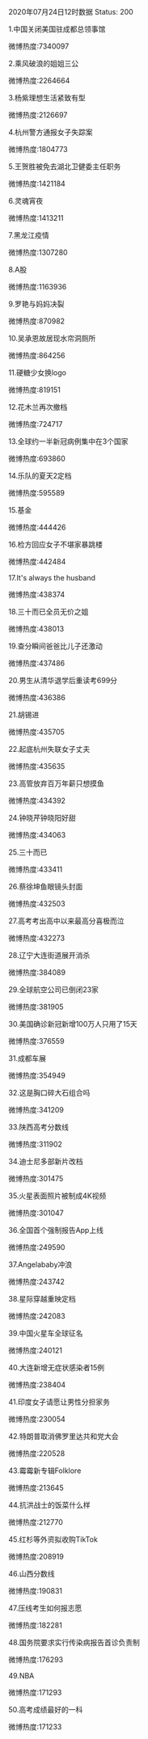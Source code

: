 2020年07月24日12时数据
Status: 200

1.中国关闭美国驻成都总领事馆

微博热度:7340097

2.乘风破浪的姐姐三公

微博热度:2264664

3.杨紫理想生活紧致有型

微博热度:2126697

4.杭州警方通报女子失踪案

微博热度:1804773

5.王贺胜被免去湖北卫健委主任职务

微博热度:1421184

6.灵魂宵夜

微博热度:1413211

7.黑龙江疫情

微博热度:1307280

8.A股

微博热度:1163936

9.罗艳与妈妈决裂

微博热度:870982

10.吴承恩故居现水帘洞厕所

微博热度:864256

11.硬糖少女换logo

微博热度:819151

12.花木兰再次撤档

微博热度:724717

13.全球约一半新冠病例集中在3个国家

微博热度:693860

14.乐队的夏天2定档

微博热度:595589

15.基金

微博热度:444426

16.检方回应女子不堪家暴跳楼

微博热度:442484

17.It's always the husband

微博热度:438374

18.三十而已全员无价之姐

微博热度:438013

19.查分瞬间爸爸比儿子还激动

微博热度:437486

20.男生从清华退学后重读考699分

微博热度:436386

21.胡锡进

微博热度:435705

22.起底杭州失联女子丈夫

微博热度:435635

23.高管放弃百万年薪只想摸鱼

微博热度:434392

24.钟晓芹钟晓阳好甜

微博热度:434063

25.三十而已

微博热度:433411

26.蔡徐坤鱼眼镜头封面

微博热度:432503

27.高考考出高中以来最高分喜极而泣

微博热度:432273

28.辽宁大连街道展开消杀

微博热度:384089

29.全球航空公司已倒闭23家

微博热度:381905

30.美国确诊新冠新增100万人只用了15天

微博热度:376559

31.成都车展

微博热度:354949

32.这是胸口碎大石组合吗

微博热度:341209

33.陕西高考分数线

微博热度:311902

34.迪士尼多部新片改档

微博热度:301475

35.火星表面照片被制成4K视频

微博热度:301047

36.全国首个强制报告App上线

微博热度:249590

37.Angelababy冲浪

微博热度:243742

38.星际穿越重映定档

微博热度:242083

39.中国火星车全球征名

微博热度:240121

40.大连新增无症状感染者15例

微博热度:238404

41.印度女子请愿让男性分担家务

微博热度:230054

42.特朗普取消佛罗里达共和党大会

微博热度:220528

43.霉霉新专辑Folklore

微博热度:213645

44.抗洪战士的饭菜什么样

微博热度:212770

45.红杉等外资拟收购TikTok

微博热度:208919

46.山西分数线

微博热度:190831

47.压线考生如何报志愿

微博热度:182281

48.国务院要求实行传染病报告首诊负责制

微博热度:176293

49.NBA

微博热度:171293

50.高考成绩最好的一科

微博热度:171233

